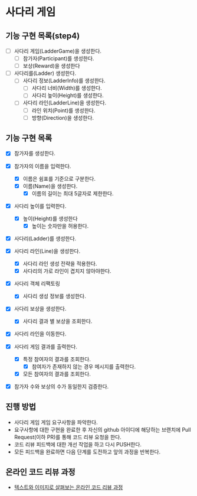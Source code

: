 # 사다리 게임

## 기능 구현 목록(step4)
* [ ] 사다리 게임(LadderGame)을 생성한다.
  * [ ] 참가자(Participant)를 생성한다.
  * [ ] 보상(Reward)을 생성한다
* [ ] 사다리를(Ladder) 생성한다.
  * [ ] 사다리 정보(LadderInfo)를 생성한다.
    * [ ] 사다리 너비(Width)를 생성한다.
    * [ ] 사다리 높이(Height)를 생성한다.
  * [ ] 사다리 라인(LadderLine)을 생성한다.
    * [ ] 라인 위치(Point)를 생성한다. 
    * [ ] 방향(Direction)을 생성한다.

## 기능 구현 목록
* [x] 참가자를 생성한다.
* [x] 참가자의 이름을 입력한다.
  * [x] 이름은 쉼표를 기준으로 구분한다.
  * [x] 이름(Name)을 생성한다.
    * [x] 이름의 길이는 최대 5글자로 제한한다.
* [x] 사다리 높이를 입력한다.
  * [x] 높이(Height)를 생성한다
    * [x] 높이는 숫자만을 허용한다.
* [x] 사다리(Ladder)를 생성한다.
* [x] 사다리 라인(Line)을 생성한다.
  * [x] 사다리 라인 생성 전략을 적용한다.
  * [x] 사다리의 가로 라인이 겹치지 않아야한다.
* [x] 사다리 객체 리팩토링
  * [x] 사다리 생성 정보를 생성한다.
* [x] 사다리 보상을 생성한다.
  * [x] 사다리 결과 별 보상을 조회한다.
* [x] 사다리 라인을 이동한다.
* [x] 사다리 게임 결과를 출력한다.
  * [x] 특정 참여자의 결과를 조회한다.
    * [x] 참여자가 존재하지 않는 경우 메시지를 출력한다.
  * [x] 모든 참여자의 결과를 조회한다.
* [x] 참가자 수와 보상의 수가 동일한지 검증한다.


## 진행 방법
* 사다리 게임 게임 요구사항을 파악한다.
* 요구사항에 대한 구현을 완료한 후 자신의 github 아이디에 해당하는 브랜치에 Pull Request(이하 PR)를 통해 코드 리뷰 요청을 한다.
* 코드 리뷰 피드백에 대한 개선 작업을 하고 다시 PUSH한다.
* 모든 피드백을 완료하면 다음 단계를 도전하고 앞의 과정을 반복한다.

## 온라인 코드 리뷰 과정
* [텍스트와 이미지로 살펴보는 온라인 코드 리뷰 과정](https://github.com/nextstep-step/nextstep-docs/tree/master/codereview)
